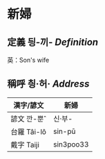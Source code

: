 # 新婦
## 定義 딍-끼- _Definition_




英：Son's wife

## 稱呼 칑·허· _Address_

漢字/諺文 | 新婦
--- | ---
諺文 깐-뿐ˆ | 신·부-
台羅 Tâi-lô | sin-pū
戴字 Taiji | sin3poo33


